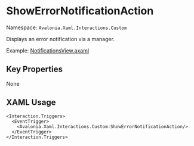 # ShowErrorNotificationAction

Namespace: `Avalonia.Xaml.Interactions.Custom`

Displays an error notification via a manager.

Example: [NotificationsView.axaml](samples/BehaviorsTestApplication/Views/Pages/NotificationsView.axaml)

## Key Properties
None

## XAML Usage
```xaml
<Interaction.Triggers>
  <EventTrigger>
    <Avalonia.Xaml.Interactions.Custom:ShowErrorNotificationAction/>
  </EventTrigger>
</Interaction.Triggers>
```
